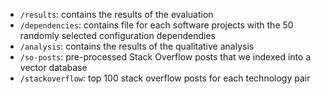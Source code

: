 - `/results`: contains the results of the evaluation
- `/dependencies`: contains file for each software projects with the 50 randomly selected configuration dependendies
- `/analysis`: contains the results of the qualitative analysis
- `/so-posts`: pre-processed Stack Overflow posts that we indexed into a vector database
- `/stackoverflow`: top 100 stack overflow posts for each technology pair 
